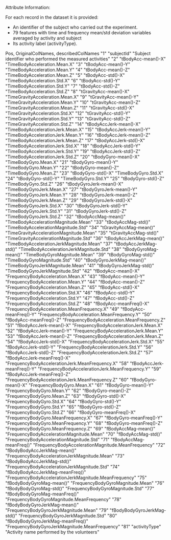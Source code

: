 Attribute Information:

For each record in the dataset it is provided: 
- An identifier of the subject who carried out the experiment.
- 79 features with time and frequency mean/std deviation variables averaged by activity and subject
- Its activity label (activityType). 

Pos, OriginalColNames, describedColNames
"1" "subjectId" "Subject identifier who performed the measured activities"
"2" "tBodyAcc-mean()-X" "TimeBodyAcceleration.Mean.X"
"3" "tBodyAcc-mean()-Y" "TimeBodyAcceleration.Mean.Y"
"4" "tBodyAcc-mean()-Z" "TimeBodyAcceleration.Mean.Z"
"5" "tBodyAcc-std()-X" "TimeBodyAcceleration.Std.X"
"6" "tBodyAcc-std()-Y" "TimeBodyAcceleration.Std.Y"
"7" "tBodyAcc-std()-Z" "TimeBodyAcceleration.Std.Z"
"8" "tGravityAcc-mean()-X" "TimeGravityAcceleration.Mean.X"
"9" "tGravityAcc-mean()-Y" "TimeGravityAcceleration.Mean.Y"
"10" "tGravityAcc-mean()-Z" "TimeGravityAcceleration.Mean.Z"
"11" "tGravityAcc-std()-X" "TimeGravityAcceleration.Std.X"
"12" "tGravityAcc-std()-Y" "TimeGravityAcceleration.Std.Y"
"13" "tGravityAcc-std()-Z" "TimeGravityAcceleration.Std.Z"
"14" "tBodyAccJerk-mean()-X" "TimeBodyAccelerationJerk.Mean.X"
"15" "tBodyAccJerk-mean()-Y" "TimeBodyAccelerationJerk.Mean.Y"
"16" "tBodyAccJerk-mean()-Z" "TimeBodyAccelerationJerk.Mean.Z"
"17" "tBodyAccJerk-std()-X" "TimeBodyAccelerationJerk.Std.X"
"18" "tBodyAccJerk-std()-Y" "TimeBodyAccelerationJerk.Std.Y"
"19" "tBodyAccJerk-std()-Z" "TimeBodyAccelerationJerk.Std.Z"
"20" "tBodyGyro-mean()-X" "TimeBodyGyro.Mean.X"
"21" "tBodyGyro-mean()-Y" "TimeBodyGyro.Mean.Y"
"22" "tBodyGyro-mean()-Z" "TimeBodyGyro.Mean.Z"
"23" "tBodyGyro-std()-X" "TimeBodyGyro.Std.X"
"24" "tBodyGyro-std()-Y" "TimeBodyGyro.Std.Y"
"25" "tBodyGyro-std()-Z" "TimeBodyGyro.Std.Z"
"26" "tBodyGyroJerk-mean()-X" "TimeBodyGyroJerk.Mean.X"
"27" "tBodyGyroJerk-mean()-Y" "TimeBodyGyroJerk.Mean.Y"
"28" "tBodyGyroJerk-mean()-Z" "TimeBodyGyroJerk.Mean.Z"
"29" "tBodyGyroJerk-std()-X" "TimeBodyGyroJerk.Std.X"
"30" "tBodyGyroJerk-std()-Y" "TimeBodyGyroJerk.Std.Y"
"31" "tBodyGyroJerk-std()-Z" "TimeBodyGyroJerk.Std.Z"
"32" "tBodyAccMag-mean()" "TimeBodyAccelerationMagnitude.Mean"
"33" "tBodyAccMag-std()" "TimeBodyAccelerationMagnitude.Std"
"34" "tGravityAccMag-mean()" "TimeGravityAccelerationMagnitude.Mean"
"35" "tGravityAccMag-std()" "TimeGravityAccelerationMagnitude.Std"
"36" "tBodyAccJerkMag-mean()" "TimeBodyAccelerationJerkMagnitude.Mean"
"37" "tBodyAccJerkMag-std()" "TimeBodyAccelerationJerkMagnitude.Std"
"38" "tBodyGyroMag-mean()" "TimeBodyGyroMagnitude.Mean"
"39" "tBodyGyroMag-std()" "TimeBodyGyroMagnitude.Std"
"40" "tBodyGyroJerkMag-mean()" "TimeBodyGyroJerkMagnitude.Mean"
"41" "tBodyGyroJerkMag-std()" "TimeBodyGyroJerkMagnitude.Std"
"42" "fBodyAcc-mean()-X" "FrequencyBodyAcceleration.Mean.X"
"43" "fBodyAcc-mean()-Y" "FrequencyBodyAcceleration.Mean.Y"
"44" "fBodyAcc-mean()-Z" "FrequencyBodyAcceleration.Mean.Z"
"45" "fBodyAcc-std()-X" "FrequencyBodyAcceleration.Std.X"
"46" "fBodyAcc-std()-Y" "FrequencyBodyAcceleration.Std.Y"
"47" "fBodyAcc-std()-Z" "FrequencyBodyAcceleration.Std.Z"
"48" "fBodyAcc-meanFreq()-X" "FrequencyBodyAcceleration.MeanFrequency.X"
"49" "fBodyAcc-meanFreq()-Y" "FrequencyBodyAcceleration.MeanFrequency.Y"
"50" "fBodyAcc-meanFreq()-Z" "FrequencyBodyAcceleration.MeanFrequency.Z"
"51" "fBodyAccJerk-mean()-X" "FrequencyBodyAccelerationJerk.Mean.X"
"52" "fBodyAccJerk-mean()-Y" "FrequencyBodyAccelerationJerk.Mean.Y"
"53" "fBodyAccJerk-mean()-Z" "FrequencyBodyAccelerationJerk.Mean.Z"
"54" "fBodyAccJerk-std()-X" "FrequencyBodyAccelerationJerk.Std.X"
"55" "fBodyAccJerk-std()-Y" "FrequencyBodyAccelerationJerk.Std.Y"
"56" "fBodyAccJerk-std()-Z" "FrequencyBodyAccelerationJerk.Std.Z"
"57" "fBodyAccJerk-meanFreq()-X" "FrequencyBodyAccelerationJerk.MeanFrequency.X"
"58" "fBodyAccJerk-meanFreq()-Y" "FrequencyBodyAccelerationJerk.MeanFrequency.Y"
"59" "fBodyAccJerk-meanFreq()-Z" "FrequencyBodyAccelerationJerk.MeanFrequency.Z"
"60" "fBodyGyro-mean()-X" "FrequencyBodyGyro.Mean.X"
"61" "fBodyGyro-mean()-Y" "FrequencyBodyGyro.Mean.Y"
"62" "fBodyGyro-mean()-Z" "FrequencyBodyGyro.Mean.Z"
"63" "fBodyGyro-std()-X" "FrequencyBodyGyro.Std.X"
"64" "fBodyGyro-std()-Y" "FrequencyBodyGyro.Std.Y"
"65" "fBodyGyro-std()-Z" "FrequencyBodyGyro.Std.Z"
"66" "fBodyGyro-meanFreq()-X" "FrequencyBodyGyro.MeanFrequency.X"
"67" "fBodyGyro-meanFreq()-Y" "FrequencyBodyGyro.MeanFrequency.Y"
"68" "fBodyGyro-meanFreq()-Z" "FrequencyBodyGyro.MeanFrequency.Z"
"69" "fBodyAccMag-mean()" "FrequencyBodyAccelerationMagnitude.Mean"
"70" "fBodyAccMag-std()" "FrequencyBodyAccelerationMagnitude.Std"
"71" "fBodyAccMag-meanFreq()" "FrequencyBodyAccelerationMagnitude.MeanFrequency"
"72" "fBodyBodyAccJerkMag-mean()" "FrequencyBodyAccelerationJerkMagnitude.Mean"
"73" "fBodyBodyAccJerkMag-std()" "FrequencyBodyAccelerationJerkMagnitude.Std"
"74" "fBodyBodyAccJerkMag-meanFreq()" "FrequencyBodyAccelerationJerkMagnitude.MeanFrequency"
"75" "fBodyBodyGyroMag-mean()" "FrequencyBodyGyroMagnitude.Mean"
"76" "fBodyBodyGyroMag-std()" "FrequencyBodyGyroMagnitude.Std"
"77" "fBodyBodyGyroMag-meanFreq()" "FrequencyBodyGyroMagnitude.MeanFrequency"
"78" "fBodyBodyGyroJerkMag-mean()" "FrequencyBodyGyroJerkMagnitude.Mean"
"79" "fBodyBodyGyroJerkMag-std()" "FrequencyBodyGyroJerkMagnitude.Std"
"80" "fBodyBodyGyroJerkMag-meanFreq()" "FrequencyBodyGyroJerkMagnitude.MeanFrequency"
"81" "activityType" "Activity name performed by the volunteers"
